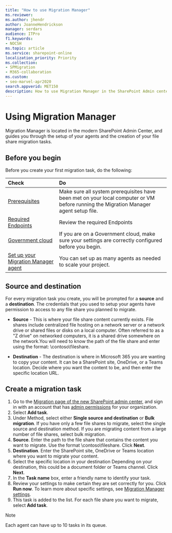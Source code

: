 ```yaml
---
title: "How to use Migration Manager"
ms.reviewer: 
ms.author: jhendr
author: JoanneHendrickson
manager: serdars
audience: ITPro
f1.keywords:
- NOCSH
ms.topic: article
ms.service: sharepoint-online
localization_priority: Priority
ms.collection: 
- SPMigration
- M365-collaboration
ms.custom:
- seo-marvel-apr2020
search.appverid: MET150
description: How to use Migration Manager in the SharePoint Admin center to move your content to Microsoft 365.
---
```

# Using Migration Manager

Migration Manager is located in the modern SharePoint Admin Center, and guides you through the setup of your agents and the creation of your file share migration tasks.  

## Before you begin

Before you create your first migration task, do the following: 


|**Check**|**Do**|
|:-----|:-----|
|[Prerequisites](https://docs.microsoft.com/sharepointmigration/mm-setup-clients#prerequisites)|Make sure all system prerequisites have been met on your local computer or VM before running the Migration Manager agent setup file.|
|[Required Endpoints](https://docs.microsoft.com/sharepointmigration/mm-setup-clients#required-endpoints)|Review the required Endpoints|
|[Government cloud](mm-gov-cloud.md)|If you are on a Government cloud, make sure your settings are correctly configured before you begin.|
|[Set up your Migration Manager agent](mm-setup-clients.md#set-up-a-single-agent)|You can set up as many agents as needed to scale your project.|



## Source and destination
For every migration task you create, you will be prompted for a **source** and a **destination**. The credentials that you used to setup your agents have permission to access to any file share you planned to migrate.

- **Source** - This is where your file share content currently exists. File shares include centralized file hosting on a network server or a network drive or shared files or disks on a local computer. Often referred to as a "Z drive" on networked computers, it is a shared drive somewhere on the network.You will need to know the path of the file share and enter using the format:  \\contoso\fileshare.

- **Destination** - The destination is where in Microsoft 365 you are wanting to copy your content. It can be a SharePoint site, OneDrive, or a Teams location. Decide where you want the content to be, and then enter the specific location URL. 

## Create a migration task

  
1. Go to the [Migration page of the new SharePoint admin center](https://admin.microsoft.com/sharepoint?page=migrationCenter&modern), and sign in with an account that has [admin permissions](/sharepoint/sharepoint-admin-role) for your organization.   
2. Select **Add task**.   
3. Under Method, select either **Single source and destination** or **Bulk migration**. If you have only a few file shares to migrate, select the single source and destination method. If you are migrating content from a large number of file shares, select bulk migration.
4. **Source**. Enter the path to the file share that contains the content you want to migrate.  Use the format \\contoso\fileshare. Click **Next**.
5. **Destination**. Enter the SharePoint site, OneDrive or Teams location where you want to migrate your content. 
6. Select the specific location in your destination Depending on your destination, this could be a document folder or Teams channel. Click **Next**.
7. In the **Task name** box, enter a friendly name to identify your task. 
8. Review your settings to make certain they are set correctly for you. Click **Run now**. To learn more about specific settings, see [Migration Manager settings](mm-settings.md).
9. This task is added to the list. For each file share you want to migrate, select **Add task**.

>[!Note]
>Each agent can have up to 10 tasks in its queue.

